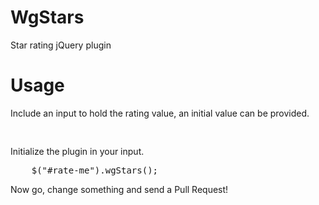 WgStars
=======

Star rating jQuery plugin

Usage
=======

Include an input to hold the rating value, an initial value can be provided.

<pre>
    <input type="hidden" name="rate-me" id="rate-me" />
</pre>

Initialize the plugin in your input.

<pre>
    $("#rate-me").wgStars();
</pre>
Now go, change something and send a Pull Request!
